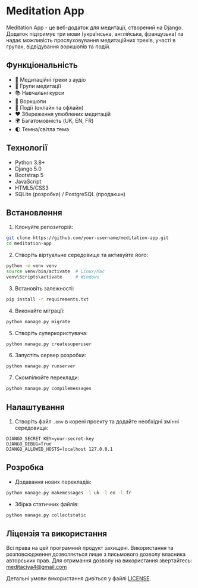 # Meditation App

Meditation App - це веб-додаток для медитації, створений на Django. Додаток підтримує три мови (українська, англійська, французька) та надає можливість прослуховування медитаційних треків, участі в групах, відвідування воркшопів та подій.

## Функціональність

- 🎵 Медитаційні треки з аудіо
- 👥 Групи медитації
- 📚 Навчальні курси
- 🎯 Воркшопи
- 📅 Події (онлайн та офлайн)
- ❤️ Збереження улюблених медитацій
- 🌍 Багатомовність (UK, EN, FR)
- 🌓 Темна/світла тема

## Технології

- Python 3.8+
- Django 5.0
- Bootstrap 5
- JavaScript
- HTML5/CSS3
- SQLite (розробка) / PostgreSQL (продакшн)

## Встановлення

1. Клонуйте репозиторій:
```bash
git clone https://github.com/your-username/meditation-app.git
cd meditation-app
```

2. Створіть віртуальне середовище та активуйте його:
```bash
python -m venv venv
source venv/bin/activate  # Linux/Mac
venv\Scripts\activate     # Windows
```

3. Встановіть залежності:
```bash
pip install -r requirements.txt
```

4. Виконайте міграції:
```bash
python manage.py migrate
```

5. Створіть суперкористувача:
```bash
python manage.py createsuperuser
```

6. Запустіть сервер розробки:
```bash
python manage.py runserver
```

7. Скомпілюйте переклади:
```bash
python manage.py compilemessages
```

## Налаштування

1. Створіть файл `.env` в корені проекту та додайте необхідні змінні середовища:
```
DJANGO_SECRET_KEY=your-secret-key
DJANGO_DEBUG=True
DJANGO_ALLOWED_HOSTS=localhost 127.0.0.1
```

## Розробка

- Додавання нових перекладів:
```bash
python manage.py makemessages -l uk -l en -l fr
```

- Збірка статичних файлів:
```bash
python manage.py collectstatic
```

## Ліцензія та використання

Всі права на цей програмний продукт захищені. Використання та розповсюдження дозволяється лише з письмового дозволу власника авторських прав. Для отримання дозволу на використання звертайтесь: meditaciya4@gmail.com

Детальні умови використання дивіться у файлі [LICENSE](LICENSE). 